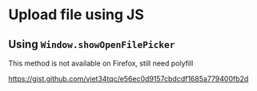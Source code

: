 # Upload file using JS

## Using `Window.showOpenFilePicker`

This method is not available on Firefox, still need polyfill

<https://gist.github.com/viet34tqc/e56ec0d9157cbdcdf1685a779400fb2d>